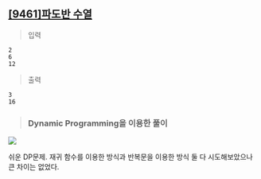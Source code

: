 ## [[9461]파도반 수열](https://www.acmicpc.net/problem/9461)

> 입력

	2
	6
	12

> 출력

	3
	16

> ### Dynamic Programming을 이용한 풀이
**![](https://lh6.googleusercontent.com/tdP-UFviY-EKz_VmShbssmydIzxO-MSQ4FpMVWzcCHZSAdTSBijgyVrg0Gl5oaY5gFzpT3y4Xnc6u5o-X7drWaRgEajD3i81wMQWrEfwY1flvDLkz63hpNmH4NBigxYC_RjbPIjT)**

쉬운 DP문제. 재귀 함수를 이용한 방식과 반복문을 이용한 방식 둘 다 시도해보았으나 큰 차이는 없었다.